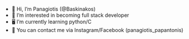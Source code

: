 - 👋 Hi, I’m Panagiotis (@Baskinakos)
- 👀 I’m interested in becoming full stack developer
- 🖥️ I’m currently learning python/C
- 👥 You can contact me via Instagram/Facebook (panagiotis_papantonis)

<!---
Baskinakos/Baskinakos is a ✨ special ✨ repository because its `README.md` (this file) appears on your GitHub profile.
You can click the Preview link to take a look at your changes.
--->

